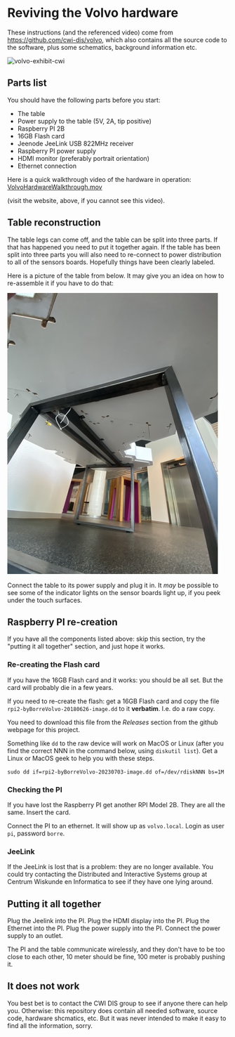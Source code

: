 # Reviving the Volvo hardware

These instructions (and the referenced video) come from <https://github.com/cwi-dis/volvo>, which also contains all the source code to the software, plus some schematics, background information etc.

![volvo-exhibit-cwi](https://www.cwi.nl/images/14228/spring_school_dis_4.width-768.jpg)

## Parts list
 
You should have the following parts before you start:

- The table
- Power supply to the table (5V, 2A, tip positive)
- Raspberry PI 2B
- 16GB Flash card
- Jeenode JeeLink USB 822MHz receiver
- Raspberry PI power supply
- HDMI monitor (preferably portrait orientation)
- Ethernet connection


Here is a quick walkthrough video of the hardware in operation: [VolvoHardwareWalkthrough.mov](VolvoHardwareWalkthrough.mov)

(visit the website, above, if you cannot see this video).

## Table reconstruction

The table legs can come off, and the table can be split into three parts. If that has happened you need to put it together again. If the table has been split into three parts you will also need to re-connect to power distribution to all of the sensors boards. Hopefully things have been clearly labeled.

Here is a picture of the table from below. It may give you an idea on how to re-assemble it if you have to do that:

![table](VolvoTableStructure.jpg)

Connect the table to its power supply and plug it in. It _may_ be possible to see some of the indicator lights on the sensor boards light up, if you peek under the touch surfaces.

## Raspberry PI re-creation

If you have all the components listed above: skip this section, try the "putting it all together" section, and just hope it works.

### Re-creating the Flash card

If you have the 16GB Flash card and it works: you should be all set. But the card will probably die in a few years.

If you need to re-create the flash: get a 16GB Flash card and copy the file `rpi2-byBorreVolvo-20180626-image.dd` to it **verbatim**. I.e. do a raw copy.

You need to download this file from the _Releases_ section from the github webpage for this project.

Something like `dd` to the raw device will work on MacOS or Linux (after you find the correct NNN in the command below, using `diskutil list`). Get a Linux or MacOS geek to help you with these steps.

```
sudo dd if=rpi2-byBorreVolvo-20230703-image.dd of=/dev/rdiskNNN bs=1M
```
 

### Checking the PI

If you have lost the Raspberry PI get another RPI Model 2B. They are all the same. Insert the card.

Connect the PI to an ethernet. It will show up as `volvo.local`. Login as user `pi`, password `borre`.

### JeeLink

If the JeeLink is lost that is a problem: they are no longer available. You could try contacting the Distributed and Interactive Systems group at Centrum Wiskunde en Informatica to see if they have one lying around.

## Putting it all together

Plug the Jeelink into the PI. Plug the HDMI display into the PI. Plug the Ethernet into the PI. Plug the power supply into the PI. Connect the power supply to an outlet.

The PI and the table communicate wirelessly, and they don't have to be too close to each other, 10 meter should be fine, 100 meter is probably pushing it.

## It does not work

You best bet is to contact the CWI DIS group to see if anyone there can help you. Otherwise: this repository does contain all needed software, source code, hardware shcmatics, etc. But it was never intended to make it easy to find all the information, sorry.